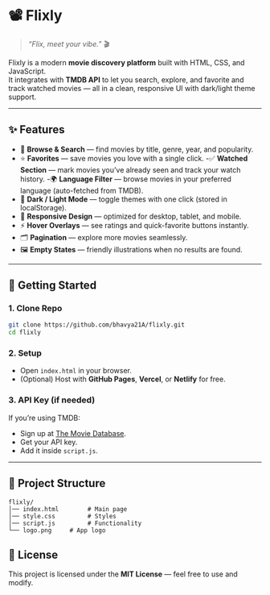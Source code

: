 # 📽️ Flixly  
> *“Flix, meet your vibe.”* 🎬  


Flixly is a modern **movie discovery platform** built with HTML, CSS, and JavaScript.  
It integrates with **TMDB API** to let you search, explore, and favorite and track watched movies — all in a clean, responsive UI with dark/light theme support.  

---

## ✨ Features
- 🎥 **Browse & Search** — find movies by title, genre, year, and popularity.  
- ⭐ **Favorites** — save movies you love with a single click.
-✅ **Watched Section** — mark movies you’ve already seen and track your watch history.
-🌍 **Language Filter** — browse movies in your preferred language (auto-fetched from TMDB).
- 🌙 **Dark / Light Mode** — toggle themes with one click (stored in localStorage).  
- 📱 **Responsive Design** — optimized for desktop, tablet, and mobile.  
- ⚡ **Hover Overlays** — see ratings and quick-favorite buttons instantly.  
- 🗂 **Pagination** — explore more movies seamlessly.  
- 🖼 **Empty States** — friendly illustrations when no results are found.  

---

## 🚀 Getting Started

### 1. Clone Repo
```bash
git clone https://github.com/bhavya21A/flixly.git
cd flixly
````

### 2. Setup

* Open `index.html` in your browser.
* (Optional) Host with **GitHub Pages**, **Vercel**, or **Netlify** for free.

### 3. API Key (if needed)

If you’re using TMDB:

* Sign up at [The Movie Database](https://www.themoviedb.org/).
* Get your API key.
* Add it inside `script.js`.

---

## 📂 Project Structure

```
flixly/
│── index.html        # Main page
│── style.css         # Styles
│── script.js         # Functionality
└── logo.png     # App logo
```


## 📝 License

This project is licensed under the **MIT License** — feel free to use and modify.


